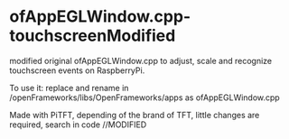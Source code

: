 # ofAppEGLWindow.cpp-touchscreenModified
modified original ofAppEGLWindow.cpp to adjust, scale and recognize touchscreen events on RaspberryPi.

To use it: replace and rename in /openFrameworks/libs/OpenFrameworks/apps as ofAppEGLWindow.cpp

Made with PiTFT, depending of the brand of TFT, little changes are required, search in code //MODIFIED
